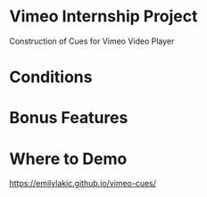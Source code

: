 # Vimeo Internship Project
Construction of Cues for Vimeo Video Player

# Conditions

# Bonus Features

# Where to Demo
https://emilylakic.github.io/vimeo-cues/
